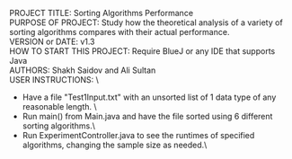 PROJECT TITLE: Sorting Algorithms Performance\
PURPOSE OF PROJECT: Study how the theoretical analysis of a variety of sorting algorithms compares with their actual performance.\
VERSION or DATE: v1.3\
HOW TO START THIS PROJECT: Require BlueJ or any IDE that supports Java\
AUTHORS: Shakh Saidov and Ali Sultan\
USER INSTRUCTIONS: \
- Have a file "Test1Input.txt" with an unsorted list of 1 data type of any reasonable length. \
- Run main() from Main.java and have the file sorted using 6 different sorting algorithms.\
- Run ExperimentController.java to see the runtimes of specified algorithms, changing the sample size as needed.\
